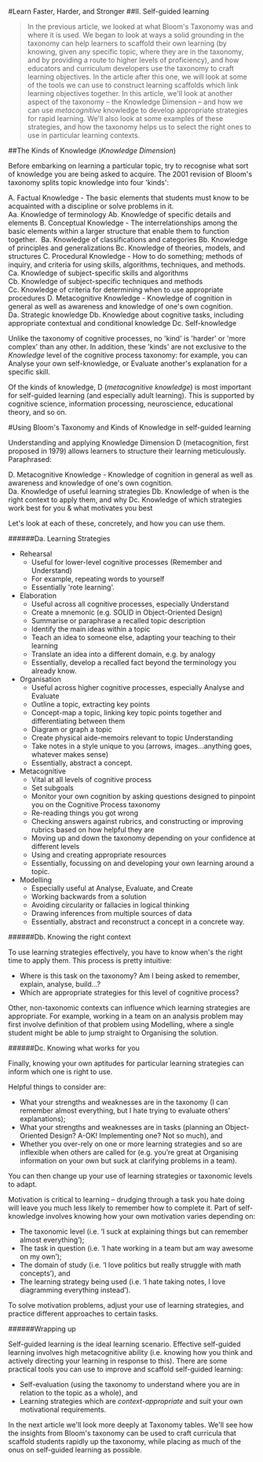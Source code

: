 #Learn Faster, Harder, and Stronger
##II. Self-guided learning

> In the previous article, we looked at what Bloom's Taxonomy was and where it is used. We began to look at ways a solid grounding in the taxonomy can help learners to scaffold their own learning (by knowing, given any specific topic, where they are in the taxonomy, and by providing a route to higher levels of proficiency), and how educators and curriculum developers use the taxonomy to craft learning objectives. In the article after this one, we will look at some of the tools we can use to construct learning scaffolds which link learning objectives together. In this article, we'll look at another aspect of the taxonomy – the Knowledge Dimension – and how we can use *metacognitive* knowledge to develop appropriate strategies for rapid learning. We'll also look at some examples of these strategies, and how the taxonomy helps us to select the right ones to use in particular learning contexts.

##The Kinds of Knowledge (*Knowledge Dimension*)

Before embarking on learning a particular topic, try to recognise what sort of knowledge you are being asked to acquire. The 2001 revision of Bloom's taxonomy splits topic knowledge into four 'kinds':

A. Factual Knowledge - The basic elements that students must know to be acquainted with a discipline or solve problems in it.   
  Aa. Knowledge of terminology 
  Ab. Knowledge of specific details and elements 
B. Conceptual Knowledge - The interrelationships among the basic elements within a larger structure that enable them to function together.   Ba. Knowledge of classifications and categories 
  Bb. Knowledge of principles and generalizations 
  Bc. Knowledge of theories, models, and structures 
C. Procedural Knowledge - How to do something; methods of inquiry, and criteria for using skills, algorithms, techniques, and methods.   
  Ca. Knowledge of subject-specific skills and algorithms   
  Cb. Knowledge of subject-specific techniques and methods   
  Cc. Knowledge of criteria for determining when to use appropriate procedures 
D. Metacognitive Knowledge - Knowledge of cognition in general as well as awareness and knowledge of one's own cognition.   
  Da. Strategic knowledge 
  Db. Knowledge about cognitive tasks, including appropriate contextual and conditional knowledge 
  Dc. Self-knowledge 

Unlike the taxonomy of cognitive processes, no 'kind' is 'harder' or 'more complex' than any other. In addition, these 'kinds' are not exclusive to the *Knowledge* level of the cognitive process taxonomy: for example, you can Analyse your own self-knowledge, or Evaluate another's explanation for a specific skill.

Of the kinds of knowledge, D (*metacognitive knowledge*) is most important for self-guided learning (and especially adult learning). This is supported by cognitive science, information processing, neuroscience, educational theory, and so on.

#Using Bloom's Taxonomy and Kinds of Knowledge in self-guided learning

Understanding and applying Knowledge Dimension D (metacognition, first proposed in 1979) allows learners to structure their learning meticulously. Paraphrased:

D. Metacognitive Knowledge - Knowledge of cognition in general as well as awareness and knowledge of one's own cognition.   
  Da. Knowledge of useful learning strategies
  Db. Knowledge of when is the right context to apply them, and why
  Dc. Knowledge of which strategies work best for you & what motivates you best

Let's look at each of these, concretely, and how you can use them.

######Da. Learning Strategies

- Rehearsal  
  - Useful for lower-level cognitive processes (Remember and Understand)
  - For example, repeating words to yourself
  - Essentially 'rote learning'.
- Elaboration  
  - Useful across all cognitive processes, especially Understand
  - Create a mnemonic (e.g. SOLID in Object-Oriented Design)
  - Summarise or paraphrase a recalled topic description
  - Identify the main ideas within a topic
  - Teach an idea to someone else, adapting your teaching to their learning
  - Translate an idea into a different domain, e.g. by analogy
  - Essentially, develop a recalled fact beyond the terminology you already know.
- Organisation  
  - Useful across higher cognitive processes, especially Analyse and Evaluate
  - Outline a topic, extracting key points
  - Concept-map a topic, linking key topic points together and differentiating between them
  - Diagram or graph a topic
  - Create physical aide-memoirs relevant to topic Understanding
  - Take notes in a style unique to you (arrows, images...anything goes, whatever makes sense)
  - Essentially, abstract a concept.
- Metacognitive
  - Vital at all levels of cognitive process
  - Set subgoals
  - Monitor your own cognition by asking questions designed to pinpoint you on the Cognitive Process taxonomy
  - Re-reading things you got wrong
  - Checking answers against rubrics, and constructing or improving rubrics based on how helpful they are
  - Moving up and down the taxonomy depending on your confidence at different levels
  - Using and creating appropriate resources
  - Essentially, focussing on and developing your own learning around a topic.
- Modelling 
  - Especially useful at Analyse, Evaluate, and Create
  - Working backwards from a solution
  - Avoiding circularity or fallacies in logical thinking
  - Drawing inferences from multiple sources of data
  - Essentially, abstract and reconstruct a concept in a concrete way.

######Db. Knowing the right context

To use learning strategies effectively, you have to know when's the right time to apply them. This process is pretty intuitive:

- Where is this task on the taxonomy? Am I being asked to remember, explain, analyse, build...?
- Which are appropriate strategies for this level of cognitive process?

Other, non-taxonomic contexts can influence which learning strategies are appropriate. For example, working in a team on an analysis problem may first involve definition of that problem using Modelling, where a single student might be able to jump straight to Organising the solution.

######Dc. Knowing what works for you

Finally, knowing your own aptitudes for particular learning strategies can inform which one is right to use.

Helpful things to consider are:

- What your strengths and weaknesses are in the taxonomy (I can remember almost everything, but I hate trying to evaluate others' explanations);
- What your strengths and weaknesses are in tasks (planning an Object-Oriented Design? A-OK! Implementing one? Not so much), and
- Whether you over-rely on one or more learning strategies and so are inflexible when others are called for (e.g. you’re great at Organising information on your own but suck at clarifying problems in a team).

You can then change up your use of learning strategies or taxonomic levels to adapt.

Motivation is critical to learning – drudging through a task you hate doing will leave you much less likely to remember how to complete it. Part of self-knowledge involves knowing how your own motivation varies depending on:

- The taxonomic level (i.e. ‘I suck at explaining things but can remember almost everything’);
- The task in question (i.e. ‘I hate working in a team but am way awesome on my own’);
- The domain of study (i.e. ‘I love politics but really struggle with math concepts’), and
- The learning strategy being used (i.e. ‘I hate taking notes, I love diagramming everything instead’).

To solve motivation problems, adjust your use of learning strategies, and practice different approaches to certain tasks.

######Wrapping up

Self-guided learning is the ideal learning scenario. Effective self-guided learning involves high metacognitive ability (i.e. knowing how you think and actively directing your learning in response to this). There are some practical tools you can use to improve and scaffold self-guided learning:

- Self-evaluation (using the taxonomy to understand where you are in relation to the topic as a whole), and
- Learning strategies which are *context-appropriate* and suit your own motivational requirements.

In the next article we'll look more deeply at Taxonomy tables. We'll see how the insights from Bloom's taxonomy can be used to craft curricula that scaffold students rapidly up the taxonomy, while placing as much of the onus on self-guided learning as possible.
